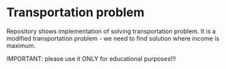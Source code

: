 # Transportation problem 

Repository shows implementation of solving transportation problem. It is a modified transportation problem - we need to find solution where income is maximum.

IMPORTANT: please use it ONLY for educational purposes!!!
